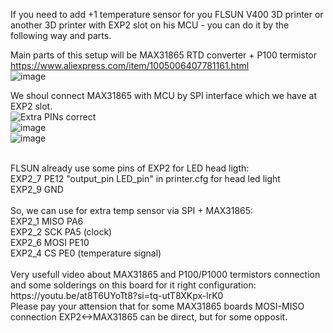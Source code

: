 If you need to add +1 temperature sensor for you FLSUN V400 3D printer or another 3D printer with EXP2 slot on his MCU - you can do it by the following way and parts.

Main parts of this setup will be MAX31865 RTD converter + P100 termistor </br>
https://www.aliexpress.com/item/1005006407781161.html </br>
![image](https://github.com/ViktorDiy/FLSUN-V400-extra-temperature-sensor-by-EXP2-slot-plus-MAX31865-RTD-converter/assets/147925158/da7cad7d-1edc-411e-a266-3346f7d45dbc) </br>

We shoul connect MAX31865 with MCU by SPI interface which we have at EXP2 slot. </br>
![Extra PINs correct](https://github.com/ViktorDiy/FLSUN-V400-extra-temperature-sensor-by-EXP2-slot-plus-MAX31865-RTD-converter/assets/147925158/2efb4fd9-5866-44d4-b24e-303d0c9d6979) </br>
![image](https://github.com/ViktorDiy/FLSUN-V400-extra-temperature-sensor-by-EXP2-slot-plus-MAX31865-RTD-converter/assets/147925158/49e8fc11-c520-450e-9f7e-2459e9f9c6cf) </br>
![image](https://github.com/ViktorDiy/FLSUN-V400-extra-temperature-sensor-by-EXP2-slot-plus-MAX31865-RTD-converter/assets/147925158/142316c9-ae49-4dd8-ba25-2486d59fcf1f)</br>

</br>
FLSUN already use some pins of EXP2 for LED head ligth:</br>
EXP2_7 PE12 "output_pin LED_pin" in printer.cfg for head led light</br>
EXP2_9 GND</br>
</br>
So, we can use for extra temp sensor via SPI + MAX31865:</br>
EXP2_1 MISO PA6</br>
EXP2_2 SCK PA5 (clock)</br>
EXP2_6 MOSI PE10</br>
EXP2_4 CS PE0 (temperature signal)</br>
</br>
Very usefull video about MAX31865 and P100/P1000 termistors connection and some solderings on this board for it right configuration:</br>
https://youtu.be/at8T6UYoTt8?si=tq-utT8XKpx-lrK0 </br>
Please pay your attension that for some MAX31865 boards MOSI-MISO connection  EXP2<->MAX31865 can be direct, but for some opposit.
</br>

